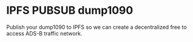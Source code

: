 # IPFS PUBSUB dump1090

Publish your dump1090 to IPFS so we can create a decentralized free to access ADS-B traffic network.